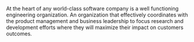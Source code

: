 At the heart of any world-class software company is a well functioning engineering organization. An organization that effectively coordinates with the product management and business leadership to focus research and development efforts where they will maximize their impact on customers outcomes.